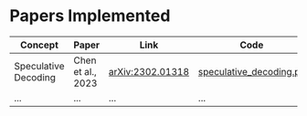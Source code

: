# Papers Implemented

| Concept | Paper | Link | Code |
|---------|-------|------|------|
| Speculative Decoding | Chen et al., 2023 | [arXiv:2302.01318](https://arxiv.org/abs/2302.01318) | [speculative_decoding.py](../examples/speculative_decoding.py) |
| ... | ... | ... | ... |
